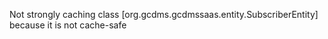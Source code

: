 Not strongly caching class [org.gcdms.gcdmssaas.entity.SubscriberEntity] because it is not cache-safe